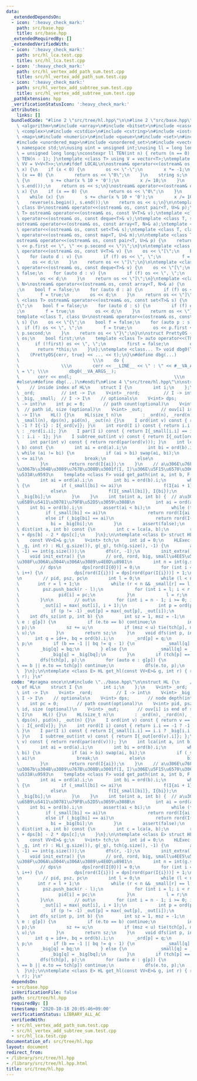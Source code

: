 ```yaml
---
data:
  _extendedDependsOn:
  - icon: ':heavy_check_mark:'
    path: src/base.hpp
    title: src/base.hpp
  _extendedRequiredBy: []
  _extendedVerifiedWith:
  - icon: ':heavy_check_mark:'
    path: src/hl_lca.test.cpp
    title: src/hl_lca.test.cpp
  - icon: ':heavy_check_mark:'
    path: src/hl_vertex_add_path_sum.test.cpp
    title: src/hl_vertex_add_path_sum.test.cpp
  - icon: ':heavy_check_mark:'
    path: src/hl_vertex_add_subtree_sum.test.cpp
    title: src/hl_vertex_add_subtree_sum.test.cpp
  _pathExtension: hpp
  _verificationStatusIcon: ':heavy_check_mark:'
  attributes:
    links: []
  bundledCode: "#line 2 \"src/tree/hl.hpp\"\n\n#line 2 \"src/base.hpp\"\n#include\
    \ <algorithm>\n#include <array>\n#include <bitset>\n#include <cassert>\n#include\
    \ <complex>\n#include <cstdio>\n#include <cstring>\n#include <iostream>\n#include\
    \ <map>\n#include <numeric>\n#include <queue>\n#include <set>\n#include <string>\n\
    #include <unordered_map>\n#include <unordered_set>\n#include <vector>\n\nusing\
    \ namespace std;\n\nusing uint = unsigned int;\nusing ll = long long;\nusing ull\
    \ = unsigned long long;\nconstexpr ll TEN(int n) { return (n == 0) ? 1 : 10 *\
    \ TEN(n - 1); }\ntemplate <class T> using V = vector<T>;\ntemplate <class T> using\
    \ VV = V<V<T>>;\n\n#ifdef LOCAL\n\nostream& operator<<(ostream& os, __int128_t\
    \ x) {\n    if (x < 0) {\n        os << \"-\";\n        x *= -1;\n    }\n    if\
    \ (x == 0) {\n        return os << \"0\";\n    }\n    string s;\n    while (x)\
    \ {\n        s += char(x % 10 + '0');\n        x /= 10;\n    }\n    reverse(s.begin(),\
    \ s.end());\n    return os << s;\n}\nostream& operator<<(ostream& os, __uint128_t\
    \ x) {\n    if (x == 0) {\n        return os << \"0\";\n    }\n    string s;\n\
    \    while (x) {\n        s += char(x % 10 + '0');\n        x /= 10;\n    }\n\
    \    reverse(s.begin(), s.end());\n    return os << s;\n}\n\ntemplate <class T,\
    \ class U>\nostream& operator<<(ostream& os, const pair<T, U>& p);\ntemplate <class\
    \ T> ostream& operator<<(ostream& os, const V<T>& v);\ntemplate <class T> ostream&\
    \ operator<<(ostream& os, const deque<T>& v);\ntemplate <class T, size_t N>\n\
    ostream& operator<<(ostream& os, const array<T, N>& a);\ntemplate <class T> ostream&\
    \ operator<<(ostream& os, const set<T>& s);\ntemplate <class T, class U>\nostream&\
    \ operator<<(ostream& os, const map<T, U>& m);\n\ntemplate <class T, class U>\n\
    ostream& operator<<(ostream& os, const pair<T, U>& p) {\n    return os << \"P(\"\
    \ << p.first << \", \" << p.second << \")\";\n}\n\ntemplate <class T> ostream&\
    \ operator<<(ostream& os, const V<T>& v) {\n    os << \"[\";\n    bool f = false;\n\
    \    for (auto d : v) {\n        if (f) os << \", \";\n        f = true;\n   \
    \     os << d;\n    }\n    return os << \"]\";\n}\n\ntemplate <class T> ostream&\
    \ operator<<(ostream& os, const deque<T>& v) {\n    os << \"[\";\n    bool f =\
    \ false;\n    for (auto d : v) {\n        if (f) os << \", \";\n        f = true;\n\
    \        os << d;\n    }\n    return os << \"]\";\n}\ntemplate <class T, size_t\
    \ N>\nostream& operator<<(ostream& os, const array<T, N>& a) {\n    os << \"[\"\
    ;\n    bool f = false;\n    for (auto d : a) {\n        if (f) os << \", \";\n\
    \        f = true;\n        os << d;\n    }\n    return os << \"]\";\n}\n\ntemplate\
    \ <class T> ostream& operator<<(ostream& os, const set<T>& s) {\n    os << \"\
    {\";\n    bool f = false;\n    for (auto d : s) {\n        if (f) os << \", \"\
    ;\n        f = true;\n        os << d;\n    }\n    return os << \"}\";\n}\n\n\
    template <class T, class U>\nostream& operator<<(ostream& os, const map<T, U>&\
    \ s) {\n    os << \"{\";\n    bool f = false;\n    for (auto p : s) {\n      \
    \  if (f) os << \", \";\n        f = true;\n        os << p.first << \": \" <<\
    \ p.second;\n    }\n    return os << \"}\";\n}\n\nstruct PrettyOS {\n    ostream&\
    \ os;\n    bool first;\n\n    template <class T> auto operator<<(T&& x) {\n  \
    \      if (!first) os << \", \";\n        first = false;\n        os << x;\n \
    \       return *this;\n    }\n};\ntemplate <class... T> void dbg0(T&&... t) {\n\
    \    (PrettyOS{cerr, true} << ... << t);\n}\n#define dbg(...)                \
    \                            \\\n    do {                                    \
    \                \\\n        cerr << __LINE__ << \" : \" << #__VA_ARGS__ << \"\
    \ = \"; \\\n        dbg0(__VA_ARGS__);                                  \\\n \
    \       cerr << endl;                                       \\\n    } while (false);\n\
    #else\n#define dbg(...)\n#endif\n#line 4 \"src/tree/hl.hpp\"\n\nstruct HL {\n\
    \    // inside index of HL\n    struct I {\n        int i;\n    };\n    V<int>\
    \ _ord;          // int -> I\n    V<int> _rord;         // I -> int\n    V<int>\
    \ _big, _small;  // I -> I\n    // optionals\n    V<int> dps;       // node depth(int\
    \ -> int)\n    int pc = 0;       // path count(optional)\n    V<int> pid, psz;\
    \  // path id, size (optional)\n    V<int> _out;       // ouv[i] is end of subtree(I\
    \ -> I)\n    HL() {}\n    HL(size_t n)\n        : _ord(n), _rord(n), _big(n),\
    \ _small(n), dps(n), pid(n), _out(n) {}\n    I ord(int v) const { return v ==\
    \ -1 ? I{-1} : I{_ord[v]}; }\n    int rord(I i) const { return i.i == -1 ? -1\
    \ : _rord[i.i]; }\n    I par(I i) const { return I{_small[i.i] == i.i ? _big[i.i]\
    \ : i.i - 1}; }\n    I subtree_out(int v) const { return I{_out[ord(v).i]}; };\n\
    \    int par(int v) const { return rord(par(ord(v))); }\n    int lca(int a, int\
    \ b) const {\n        int ai = ord(a).i;\n        int bi = ord(b).i;\n       \
    \ while (ai != bi) {\n            if (ai > bi) swap(ai, bi);\n            if (_small[bi]\
    \ <= ai)\n                break;\n            else\n                bi = _big[bi];\n\
    \        }\n        return rord(I{ai});\n    }\n    // a\u306E\u76F4\u524D\u307E\
    \u3067b\u304B\u3089\u767B\u308B\u3001f(I, I)\u306E\u5F15\u6570\u306F\u4E21\u9589\
    \u533A\u9593\n    template <class F> void get_path(int a, int b, F f) const {\n\
    \        int ai = ord(a).i;\n        int bi = ord(b).i;\n        while (ai < bi)\
    \ {\n            if (_small[bi] <= ai)\n                f(I{ai + 1}, I{bi});\n\
    \            else\n                f(I{_small[bi]}, I{bi});\n            bi =\
    \ _big[bi];\n        }\n    }\n    int to(int a, int b) {  // a\u304B\u3089b\u306E\
    \u65B9\u5411\u30781\u79FB\u52D5\u3059\u308B\n        int ai = ord(a).i;\n    \
    \    int bi = ord(b).i;\n        assert(ai < bi);\n        while (true) {\n  \
    \          if (_small[bi] <= ai)\n                return rord(I{ai + 1});\n  \
    \          else if (_big[bi] == ai)\n                return rord(I{_small[bi]});\n\
    \            bi = _big[bi];\n        }\n        assert(false);\n    }\n    int\
    \ dist(int a, int b) const {\n        int c = lca(a, b);\n        return dps[a]\
    \ + dps[b] - 2 * dps[c];\n    }\n};\n\ntemplate <class E> struct HLExec : HL {\n\
    \    const VV<E>& g;\n    V<int> tch;\n    int id = 0;\n    HLExec(const VV<E>&\
    \ _g, int r) : HL(_g.size()), g(_g), tch(g.size(), -1) {\n        assert(dfs_sz(r,\
    \ -1) == int(g.size()));\n        dfs(r, -1);\n        init_extra();\n    }\n\
    \    void init_extra() {\n        // ord, rord, big, small\u4EE5\u5916\u3092\u4F7F\
    \u308F\u306A\u3044\u306A\u3089\u4E0D\u8981\n        int n = int(g.size());\n\n\
    \        // dps\n        dps[rord(I{0})] = 0;\n        for (int i = 1; i < n;\
    \ i++) {\n            dps[rord(I{i})] = dps[rord(par(I{i}))] + 1;\n        }\n\
    \n        // pid, psz, pc\n        int l = 0;\n        while (l < n) {\n     \
    \       int r = l + 1;\n            while (r < n && _small[r] == l) r++;\n   \
    \         psz.push_back(r - l);\n            for (int i = l; i < r; i++) {\n \
    \               pid[i] = pc;\n            }\n            l = r;\n            pc++;\n\
    \        }\n\n        // out\n        for (int i = n - 1; i >= 0; i--) {\n   \
    \         _out[i] = max(_out[i], i + 1);\n            int p = ord(par(rord(I{i}))).i;\n\
    \            if (p != -1) _out[p] = max(_out[p], _out[i]);\n        }\n    }\n\
    \    int dfs_sz(int p, int b) {\n        int sz = 1, msz = -1;\n        for (auto\
    \ e : g[p]) {\n            if (e.to == b) continue;\n            int u = dfs_sz(e.to,\
    \ p);\n            sz += u;\n            if (msz < u) tie(tch[p], msz) = make_pair(e.to,\
    \ u);\n        }\n        return sz;\n    }\n    void dfs(int p, int b) {\n  \
    \      int q = id++, bq = ord(b).i;\n        _ord[p] = q;\n        _rord[q] =\
    \ p;\n        if (b == -1 || bq != q - 1) {\n            _small[q] = q;\n    \
    \        _big[q] = bq;\n        } else {\n            _small[q] = _small[bq];\n\
    \            _big[q] = _big[bq];\n        }\n        if (tch[p] == -1) return;\n\
    \        dfs(tch[p], p);\n        for (auto e : g[p]) {\n            if (e.to\
    \ == b || e.to == tch[p]) continue;\n            dfs(e.to, p);\n        }\n  \
    \  }\n};\n\ntemplate <class E> HL get_hl(const VV<E>& g, int r) { return HLExec<E>(g,\
    \ r); }\n"
  code: "#pragma once\n\n#include \"../base.hpp\"\n\nstruct HL {\n    // inside index\
    \ of HL\n    struct I {\n        int i;\n    };\n    V<int> _ord;          //\
    \ int -> I\n    V<int> _rord;         // I -> int\n    V<int> _big, _small;  //\
    \ I -> I\n    // optionals\n    V<int> dps;       // node depth(int -> int)\n\
    \    int pc = 0;       // path count(optional)\n    V<int> pid, psz;  // path\
    \ id, size (optional)\n    V<int> _out;       // ouv[i] is end of subtree(I ->\
    \ I)\n    HL() {}\n    HL(size_t n)\n        : _ord(n), _rord(n), _big(n), _small(n),\
    \ dps(n), pid(n), _out(n) {}\n    I ord(int v) const { return v == -1 ? I{-1}\
    \ : I{_ord[v]}; }\n    int rord(I i) const { return i.i == -1 ? -1 : _rord[i.i];\
    \ }\n    I par(I i) const { return I{_small[i.i] == i.i ? _big[i.i] : i.i - 1};\
    \ }\n    I subtree_out(int v) const { return I{_out[ord(v).i]}; };\n    int par(int\
    \ v) const { return rord(par(ord(v))); }\n    int lca(int a, int b) const {\n\
    \        int ai = ord(a).i;\n        int bi = ord(b).i;\n        while (ai !=\
    \ bi) {\n            if (ai > bi) swap(ai, bi);\n            if (_small[bi] <=\
    \ ai)\n                break;\n            else\n                bi = _big[bi];\n\
    \        }\n        return rord(I{ai});\n    }\n    // a\u306E\u76F4\u524D\u307E\
    \u3067b\u304B\u3089\u767B\u308B\u3001f(I, I)\u306E\u5F15\u6570\u306F\u4E21\u9589\
    \u533A\u9593\n    template <class F> void get_path(int a, int b, F f) const {\n\
    \        int ai = ord(a).i;\n        int bi = ord(b).i;\n        while (ai < bi)\
    \ {\n            if (_small[bi] <= ai)\n                f(I{ai + 1}, I{bi});\n\
    \            else\n                f(I{_small[bi]}, I{bi});\n            bi =\
    \ _big[bi];\n        }\n    }\n    int to(int a, int b) {  // a\u304B\u3089b\u306E\
    \u65B9\u5411\u30781\u79FB\u52D5\u3059\u308B\n        int ai = ord(a).i;\n    \
    \    int bi = ord(b).i;\n        assert(ai < bi);\n        while (true) {\n  \
    \          if (_small[bi] <= ai)\n                return rord(I{ai + 1});\n  \
    \          else if (_big[bi] == ai)\n                return rord(I{_small[bi]});\n\
    \            bi = _big[bi];\n        }\n        assert(false);\n    }\n    int\
    \ dist(int a, int b) const {\n        int c = lca(a, b);\n        return dps[a]\
    \ + dps[b] - 2 * dps[c];\n    }\n};\n\ntemplate <class E> struct HLExec : HL {\n\
    \    const VV<E>& g;\n    V<int> tch;\n    int id = 0;\n    HLExec(const VV<E>&\
    \ _g, int r) : HL(_g.size()), g(_g), tch(g.size(), -1) {\n        assert(dfs_sz(r,\
    \ -1) == int(g.size()));\n        dfs(r, -1);\n        init_extra();\n    }\n\
    \    void init_extra() {\n        // ord, rord, big, small\u4EE5\u5916\u3092\u4F7F\
    \u308F\u306A\u3044\u306A\u3089\u4E0D\u8981\n        int n = int(g.size());\n\n\
    \        // dps\n        dps[rord(I{0})] = 0;\n        for (int i = 1; i < n;\
    \ i++) {\n            dps[rord(I{i})] = dps[rord(par(I{i}))] + 1;\n        }\n\
    \n        // pid, psz, pc\n        int l = 0;\n        while (l < n) {\n     \
    \       int r = l + 1;\n            while (r < n && _small[r] == l) r++;\n   \
    \         psz.push_back(r - l);\n            for (int i = l; i < r; i++) {\n \
    \               pid[i] = pc;\n            }\n            l = r;\n            pc++;\n\
    \        }\n\n        // out\n        for (int i = n - 1; i >= 0; i--) {\n   \
    \         _out[i] = max(_out[i], i + 1);\n            int p = ord(par(rord(I{i}))).i;\n\
    \            if (p != -1) _out[p] = max(_out[p], _out[i]);\n        }\n    }\n\
    \    int dfs_sz(int p, int b) {\n        int sz = 1, msz = -1;\n        for (auto\
    \ e : g[p]) {\n            if (e.to == b) continue;\n            int u = dfs_sz(e.to,\
    \ p);\n            sz += u;\n            if (msz < u) tie(tch[p], msz) = make_pair(e.to,\
    \ u);\n        }\n        return sz;\n    }\n    void dfs(int p, int b) {\n  \
    \      int q = id++, bq = ord(b).i;\n        _ord[p] = q;\n        _rord[q] =\
    \ p;\n        if (b == -1 || bq != q - 1) {\n            _small[q] = q;\n    \
    \        _big[q] = bq;\n        } else {\n            _small[q] = _small[bq];\n\
    \            _big[q] = _big[bq];\n        }\n        if (tch[p] == -1) return;\n\
    \        dfs(tch[p], p);\n        for (auto e : g[p]) {\n            if (e.to\
    \ == b || e.to == tch[p]) continue;\n            dfs(e.to, p);\n        }\n  \
    \  }\n};\n\ntemplate <class E> HL get_hl(const VV<E>& g, int r) { return HLExec<E>(g,\
    \ r); }\n"
  dependsOn:
  - src/base.hpp
  isVerificationFile: false
  path: src/tree/hl.hpp
  requiredBy: []
  timestamp: '2020-10-18 20:05:46+09:00'
  verificationStatus: LIBRARY_ALL_AC
  verifiedWith:
  - src/hl_vertex_add_path_sum.test.cpp
  - src/hl_vertex_add_subtree_sum.test.cpp
  - src/hl_lca.test.cpp
documentation_of: src/tree/hl.hpp
layout: document
redirect_from:
- /library/src/tree/hl.hpp
- /library/src/tree/hl.hpp.html
title: src/tree/hl.hpp
---
```

